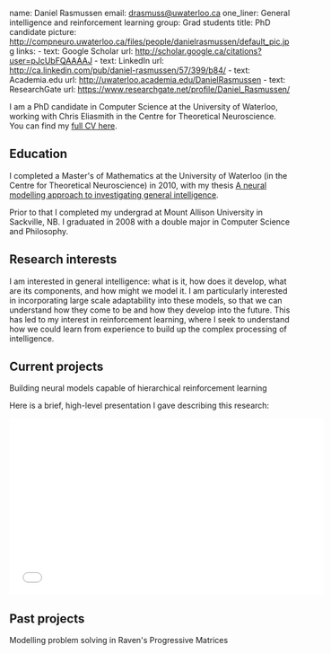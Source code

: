 name: Daniel Rasmussen
email: drasmuss@uwaterloo.ca
one_liner: General intelligence and reinforcement learning
group: Grad students
title: PhD candidate
picture: http://compneuro.uwaterloo.ca/files/people/danielrasmussen/default_pic.jpg
links: 
    - text: Google Scholar
      url: http://scholar.google.ca/citations?user=pJcUbFQAAAAJ
    - text: LinkedIn
      url: http://ca.linkedin.com/pub/daniel-rasmussen/57/399/b84/
    - text: Academia.edu
      url: http://uwaterloo.academia.edu/DanielRasmussen
    - text: ResearchGate
      url: https://www.researchgate.net/profile/Daniel_Rasmussen/

I am a PhD candidate in Computer Science at the University of Waterloo,
working with Chris Eliasmith in the Centre for Theoretical Neuroscience.
You can find my [full CV here](http://compneuro.uwaterloo.ca/files/people/danielrasmussen/CV.pdf).

## Education

I completed a Master's of Mathematics at the University of Waterloo (in the
Centre for Theoretical Neuroscience) in 2010, with my thesis 
[A neural modelling approach to investigating general intelligence](http://hdl.handle.net/10012/5330).

Prior to that I completed my undergrad at Mount Allison
University in Sackville, NB. I graduated in 2008 with a double major in Computer Science and Philosophy. 

## Research interests

I am interested in general intelligence: what is it, how does it develop, what
are its components, and how might we model it. I am particularly interested in
incorporating large scale adaptability into these models, so that we can
understand how they come to be and how they develop into the future.  This has led to 
my interest in reinforcement learning, where I seek to understand how we could
learn from experience to build up the complex processing of intelligence.

## Current projects

Building neural models capable of hierarchical reinforcement learning

Here is a brief, high-level presentation I gave describing this research:
<iframe width="560" height="315" src="//www.youtube.com/embed/_f2p0inm79s" frameborder="0" allowfullscreen></iframe>

## Past projects

Modelling problem solving in Raven's Progressive Matrices


